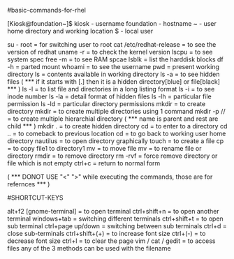 #basic-commands-for-rhel

[Kiosk@foundation~]$
    kiosk - username
    foundation -  hostname
    ~ - user home directory and working location
    $ - local user

su - root = for switching user to root
cat /etc/redhat-release = to see the version of redhat
uname -r = to check the kernel version
lscpu = to see system spec
free -m = to see RAM spcae
lsblk = list the harddisk blocks
df -h = parted mount
whoami = to see the username
pwd = present working directory
ls = contents available in working directory
ls -a = to see hidden files ( *** if it starts with [.] then it is a hidden directory[blue] or file[black] *** )
ls -l = to list file and directories in a long listing format
ls -i = to see inode number
ls -la = detail format of hidden files
ls -lh <filename> = particular file permission
ls -ld <directoryname> = particular directory permissions
mkdir <name> = to create directory
mkdir <name> <name1> <name2> = to create multiple directories using 1 command
mkdir -p <name>/<name1>/<name2> = to create multiple hierarchial directory ( *** name is parent and rest are child *** )
mkdir .<name> = to create hidden directory
cd <name> = to enter to a directory
cd .. = to comeback to previous location
cd = to go back to working user home directory
nautilus <foldername> = to open directory graphically
touch <filename> = to create a file
cp <file1> <directory1> = to copy file1 to directory1
mv <source> <destination> = to move file
mv <oldname> <newname> = to rename file or directory
rmdir <name> = to remove directory
rm -rvf <name> = force remove directory or file which is not empty
ctrl+c = return to normal form
  
( *** DONOT USE "<" ">" while executing the commands, those are for refernces *** )


#SHORTCUT-KEYS

alt+f2 [gnome-terminal] = to open terminal
ctrl+shift+n = to open another terminal
windows+tab = switching different terminals
ctrl+shift+t = to open sub terminal
ctrl+page up/down = switching between sub terminals
ctrl+d = close sub-terminals
ctrl+shift+(+) = to increase font size
ctrl+(-) = to decrease font size
ctrl+l = to clear the page
vim / cat / gedit = to access files any of the 3 methods can be used with the filename

